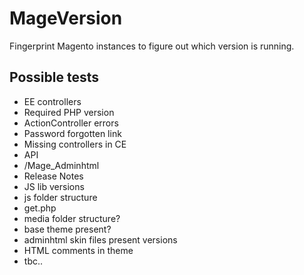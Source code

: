 # MageVersion

Fingerprint Magento instances to figure out which version is running.

## Possible tests

* EE controllers
* Required PHP version
* ActionController errors
* Password forgotten link
* Missing controllers in CE
* API
* /Mage_Adminhtml
* Release Notes
* JS lib versions
* js folder structure
* get.php
* media folder structure?
* base theme present?
* adminhtml skin files present versions
* HTML comments in theme
* tbc..


